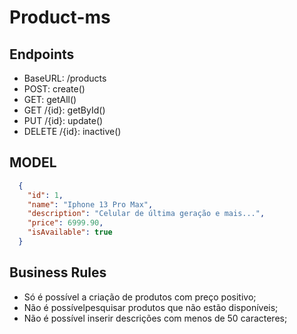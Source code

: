 # Product-ms
## Endpoints
- BaseURL: /products
- POST: create()
- GET: getAll()
- GET /{id}: getById()
- PUT /{id}: update()
- DELETE /{id}: inactive()

## MODEL
```json
  {
    "id": 1,
    "name": "Iphone 13 Pro Max",
    "description": "Celular de última geração e mais...",
    "price": 6999.90,
    "isAvailable": true
  }
```

## Business Rules
- Só é possível a criação de produtos com preço positivo;
- Não é possívelpesquisar produtos que não estão disponíveis;
- Não é possível inserir descrições com menos de 50 caracteres;